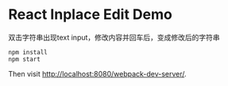 React Inplace Edit Demo
=======================

双击字符串出现text input，修改内容并回车后，变成修改后的字符串

```
npm install
npm start
```

Then visit <http://localhost:8080/webpack-dev-server/>.